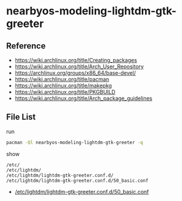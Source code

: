 
# nearbyos-modeling-lightdm-gtk-greeter


## Reference

* https://wiki.archlinux.org/title/Creating_packages
* https://wiki.archlinux.org/title/Arch_User_Repository
* https://archlinux.org/groups/x86_64/base-devel/
* https://wiki.archlinux.org/title/pacman
* https://wiki.archlinux.org/title/makepkg
* https://wiki.archlinux.org/title/PKGBUILD
* https://wiki.archlinux.org/title/Arch_package_guidelines


## File List

run

``` sh
pacman -Ql nearbyos-modeling-lightdm-gtk-greeter -q
```

show

```
/etc/
/etc/lightdm/
/etc/lightdm/lightdm-gtk-greeter.conf.d/
/etc/lightdm/lightdm-gtk-greeter.conf.d/50_basic.conf
```

* [/etc/lightdm/lightdm-gtk-greeter.conf.d/50_basic.conf](asset/overlay/etc/lightdm/lightdm-gtk-greeter.conf.d/50_basic.conf)

